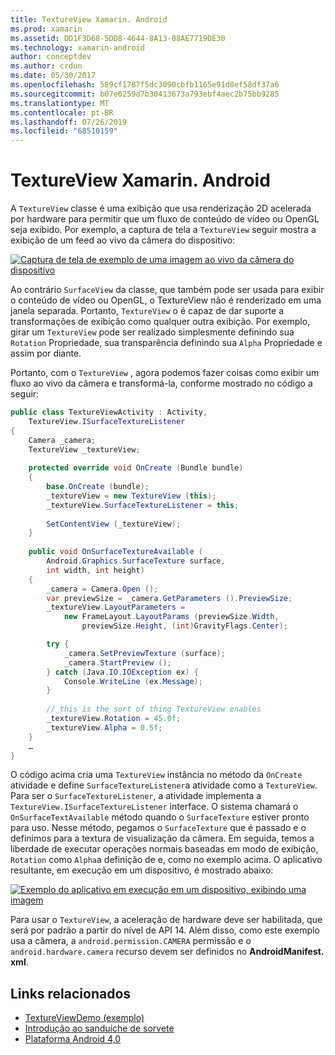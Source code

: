 ```yaml
---
title: TextureView Xamarin. Android
ms.prod: xamarin
ms.assetid: DD1F3D68-5DD8-4644-8A13-08AE7719DE30
ms.technology: xamarin-android
author: conceptdev
ms.author: crdun
ms.date: 05/30/2017
ms.openlocfilehash: 589cf1787f5dc3090cbfb1165e91d8ef58df37a6
ms.sourcegitcommit: b07e0259d7b30413673a793ebf4aec2b75bb9285
ms.translationtype: MT
ms.contentlocale: pt-BR
ms.lasthandoff: 07/26/2019
ms.locfileid: "68510159"
---
```

# <a name="xamarinandroid-textureview"></a>TextureView Xamarin. Android

A `TextureView` classe é uma exibição que usa renderização 2D acelerada por hardware para permitir que um fluxo de conteúdo de vídeo ou OpenGL seja exibido. Por exemplo, a captura de tela a `TextureView` seguir mostra a exibição de um feed ao vivo da câmera do dispositivo:

[![Captura de tela de exemplo de uma imagem ao vivo da câmera do dispositivo](texture-view-images/22-textureviewcamera.png)](texture-view-images/22-textureviewcamera.png#lightbox)

Ao contrário `SurfaceView` da classe, que também pode ser usada para exibir o conteúdo de vídeo ou OpenGL, o TextureView não é renderizado em uma janela separada.
Portanto, `TextureView` o é capaz de dar suporte a transformações de exibição como qualquer outra exibição. Por exemplo, girar um `TextureView` pode ser realizado simplesmente definindo sua `Rotation` Propriedade, sua transparência definindo sua `Alpha` Propriedade e assim por diante.

Portanto, com o `TextureView` , agora podemos fazer coisas como exibir um fluxo ao vivo da câmera e transformá-la, conforme mostrado no código a seguir:

```csharp
public class TextureViewActivity : Activity,
    TextureView.ISurfaceTextureListener
{
    Camera _camera;
    TextureView _textureView;
       
    protected override void OnCreate (Bundle bundle)
    {
        base.OnCreate (bundle);
        _textureView = new TextureView (this);
        _textureView.SurfaceTextureListener = this;
           
        SetContentView (_textureView);
    }
       
    public void OnSurfaceTextureAvailable (
        Android.Graphics.SurfaceTexture surface,
        int width, int height)
    {
        _camera = Camera.Open ();
        var previewSize = _camera.GetParameters ().PreviewSize;
        _textureView.LayoutParameters =
            new FrameLayout.LayoutParams (previewSize.Width,
                previewSize.Height, (int)GravityFlags.Center);

        try {
            _camera.SetPreviewTexture (surface);
            _camera.StartPreview ();
        } catch (Java.IO.IOException ex) {
            Console.WriteLine (ex.Message);
        }
           
        // this is the sort of thing TextureView enables
        _textureView.Rotation = 45.0f;
        _textureView.Alpha = 0.5f;
    }
    …
}
```

O código acima cria uma `TextureView` instância no método da `OnCreate` atividade e define `SurfaceTextureListener`a atividade como a `TextureView`. Para ser o `SurfaceTextureListener`, a atividade implementa a `TextureView.ISurfaceTextureListener` interface. O sistema chamará o `OnSurfaceTextAvailable` método quando o `SurfaceTexture` estiver pronto para uso. Nesse método, pegamos o `SurfaceTexture` que é passado e o definimos para a textura de visualização da câmera. Em seguida, temos a liberdade de executar operações normais baseadas em modo de exibição, `Rotation` como `Alpha`a definição de e, como no exemplo acima. O aplicativo resultante, em execução em um dispositivo, é mostrado abaixo:

[![Exemplo do aplicativo em execução em um dispositivo, exibindo uma imagem](texture-view-images/17-textureviewdemo.png)](texture-view-images/17-textureviewdemo.png#lightbox)

Para usar o `TextureView`, a aceleração de hardware deve ser habilitada, que será por padrão a partir do nível de API 14. Além disso, como este exemplo usa a câmera, a `android.permission.CAMERA` permissão e o `android.hardware.camera` recurso devem ser definidos no **AndroidManifest. xml**.



## <a name="related-links"></a>Links relacionados

- [TextureViewDemo (exemplo)](https://developer.xamarin.com/samples/monodroid/TextureViewDemo/)
- [Introdução ao sanduíche de sorvete](http://www.android.com/about/ice-cream-sandwich/)
- [Plataforma Android 4,0](https://developer.android.com/sdk/android-4.0.html)
